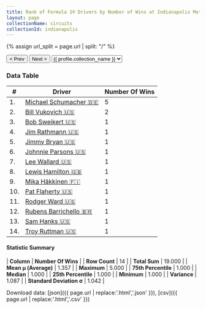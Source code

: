 ```yaml
---
title: Rank of Formula 1® Drivers by Number of Wins at Indianapolis Motor Speedway
layout: page
collectionName: circuits
collectionId: indianapolis
---
```


{% assign url_split = page.url | split: "/" %}
<div id="collection-navigation">
<button onclick="selector.options[selector.selectedIndex-1].value && (window.location = selector.options[selector.selectedIndex-1].value);">&lt; Prev</button>
<button onclick="selector.options[selector.selectedIndex+1].value && (window.location = selector.options[selector.selectedIndex+1].value);">Next &gt;</button>
<select id="selector" onchange="this.options[this.selectedIndex].value && (window.location = this.options[this.selectedIndex].value);">
  {% for collectionId in site.data[page.collectionName].refs %}
    {% if collectionId == page.collectionId %}
      {% assign selected = "selected" %}
    {% else %}
      {% assign selected = "" %}
    {% endif %}
    {% assign profile = site.data[page.collectionName][collectionId].profile %}
    <option value="/f1/{{ page.collectionName }}/{{ collectionId }}/{{ url_split[4] }}" {{ selected }}>{{ profile.collection_name }}</option>
  {% endfor %}
</select>
</div>

<canvas id="chart" width="400" height="180"></canvas>
<script>
var data = {
  "labels" : [
    "Michael Schumacher",
    "Bill Vukovich",
    "Bob Sweikert",
    "Jim Rathmann",
    "Jimmy Bryan",
    "Johnnie Parsons",
    "Lee Wallard",
    "Lewis Hamilton",
    "Mika Häkkinen",
    "Pat Flaherty",
    "Rodger Ward",
    "Rubens Barrichello",
    "Sam Hanks",
    "Troy Ruttman"
  ],
  "datasets" : [
    {
      "label" : "Number Of Wins",
      "data" : [
        5,
        2,
        1,
        1,
        1,
        1,
        1,
        1,
        1,
        1,
        1,
        1,
        1,
        1
      ],
      "borderColor" : [
        "#1D181E",
        "#1D181E",
        "#1D181E",
        "#1D181E",
        "#1D181E",
        "#1D181E",
        "#1D181E",
        "#1D181E",
        "#1D181E",
        "#1D181E",
        "#1D181E",
        "#1D181E",
        "#1D181E",
        "#1D181E"
      ],
      "borderWidth" : 1,
      "backgroundColor" : [
        "#9C8E8D",
        "#9C8E8D",
        "#9C8E8D",
        "#9C8E8D",
        "#9C8E8D",
        "#9C8E8D",
        "#9C8E8D",
        "#9C8E8D",
        "#9C8E8D",
        "#9C8E8D",
        "#9C8E8D",
        "#9C8E8D",
        "#9C8E8D",
        "#9C8E8D"
      ]
    }
  ]
};
var options = {
  legend: {
    display: false
  },
  scales: {
    xAxes: [{
      ticks: {
        beginAtZero: true,
        maxRotation: 180,
        display: window.innerWidth > 800
      }
    }],
    yAxes: [{
      ticks: {
        beginAtZero: true
      }
    }]
  },
  onResize: function(chart, size) {
    chart.options.scales.xAxes[0].ticks.display = size.width > 800;
  }
};
var chart = new Chart("chart", {
    data: data,
    type: 'bar',
    options: options
});
</script>



### Data Table

| # | Driver | Number Of Wins |
|--|--|--|
| 1. | [Michael Schumacher 🇩🇪](/f1/drivers/michael_schumacher) | 5 |
| 2. | [Bill Vukovich 🇺🇸](/f1/drivers/vukovich) | 2 |
| 3. | [Bob Sweikert 🇺🇸](/f1/drivers/sweikert) | 1 |
| 4. | [Jim Rathmann 🇺🇸](/f1/drivers/rathmann) | 1 |
| 5. | [Jimmy Bryan 🇺🇸](/f1/drivers/bryan) | 1 |
| 6. | [Johnnie Parsons 🇺🇸](/f1/drivers/parsons) | 1 |
| 7. | [Lee Wallard 🇺🇸](/f1/drivers/wallard) | 1 |
| 8. | [Lewis Hamilton 🇬🇧](/f1/drivers/hamilton) | 1 |
| 9. | [Mika Häkkinen 🇫🇮](/f1/drivers/hakkinen) | 1 |
| 10. | [Pat Flaherty 🇺🇸](/f1/drivers/flaherty) | 1 |
| 11. | [Rodger Ward 🇺🇸](/f1/drivers/ward) | 1 |
| 12. | [Rubens Barrichello 🇧🇷](/f1/drivers/barrichello) | 1 |
| 13. | [Sam Hanks 🇺🇸](/f1/drivers/hanks) | 1 |
| 14. | [Troy Ruttman 🇺🇸](/f1/drivers/ruttman) | 1 |

#### Statistic Summary

| **Column** | **Number Of Wins** |
| **Row Count** | 14 |
| **Total Sum** | 19.000 |
| **Mean μ (Average)** | 1.357 |
| **Maximum** | 5.000 |
| **75th Percentile** | 1.000 |
| **Median** | 1.000 |
| **25th Percentile** | 1.000 |
| **Minimum** | 1.000 |
| **Variance** | 1.087 |
| **Standard Deviation σ** | 1.042 |

Download data: [json]({{ page.url | replace:'.html','.json' }}), [csv]({{ page.url | replace:'.html','.csv' }})
